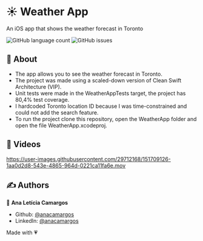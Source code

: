 <h1>☀️ Weather App</h1>
<p>An iOS app that shows the weather forecast in Toronto</p>

<p>
  <img alt="GitHub language count" src="https://img.shields.io/github/languages/count/anacamargos/tvseries?color=ff69b4&style=flat-square"> 
  <img alt="GitHub issues" src="https://img.shields.io/badge/author-Ana%20Leticia%20Camargos-green?color=ff69b4&style=flat-square">
</p>

## 📖 About

- The app allows you to see the weather forecast in Toronto.
- The project was made using a scaled-down version of Clean Swift Architecture (VIP).
- Unit tests were made in the WeatherAppTests target, the project has 80,4% test coverage.
- I hardcoded Toronto location ID because I was time-constrained and could not add the search feature.
- To run the project clone this repository, open the WeatherApp folder and open the file WeatherApp.xcodeproj.

## 🎥 Videos

https://user-images.githubusercontent.com/29712168/151709126-1aa0d2d8-543e-4865-964d-0221ca11fa6e.mov

## ✍️ Authors

👤 **Ana Letícia Camargos**

- Github: [@anacamargos](https://github.com/anacamargos)
- LinkedIn: [@anacamargos](https://linkedin.com/in/anacamargosvl)

Made with 💗

